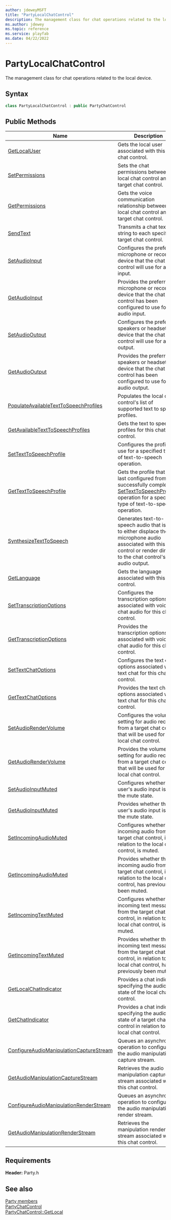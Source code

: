 ```yaml
---
author: jdeweyMSFT
title: "PartyLocalChatControl"
description: The management class for chat operations related to the local device.
ms.author: jdewey
ms.topic: reference
ms.service: playfab
ms.date: 04/22/2022
---
```


# PartyLocalChatControl  

The management class for chat operations related to the local device.  

## Syntax  
  
```cpp  
class PartyLocalChatControl : public PartyChatControl  
```  
  
## Public Methods  
  
| Name | Description |  
| --- | --- |  
| [GetLocalUser](methods/partylocalchatcontrol_getlocaluser.md) | Gets the local user associated with this local chat control. |  
| [SetPermissions](methods/partylocalchatcontrol_setpermissions.md) | Sets the chat permissions between the local chat control and a target chat control. |  
| [GetPermissions](methods/partylocalchatcontrol_getpermissions.md) | Gets the voice communication relationship between the local chat control and a target chat control. |  
| [SendText](methods/partylocalchatcontrol_sendtext.md) | Transmits a chat text string to each specified target chat control. |  
| [SetAudioInput](methods/partylocalchatcontrol_setaudioinput.md) | Configures the preferred microphone or recording device that the chat control will use for audio input. |  
| [GetAudioInput](methods/partylocalchatcontrol_getaudioinput.md) | Provides the preferred microphone or recording device that the chat control has been configured to use for audio input. |  
| [SetAudioOutput](methods/partylocalchatcontrol_setaudiooutput.md) | Configures the preferred speakers or headset device that the chat control will use for audio output. |  
| [GetAudioOutput](methods/partylocalchatcontrol_getaudiooutput.md) | Provides the preferred speakers or headset device that the chat control has been configured to use for audio output. |  
| [PopulateAvailableTextToSpeechProfiles](methods/partylocalchatcontrol_populateavailabletexttospeechprofiles.md) | Populates the local chat control's list of supported text to speech profiles. |  
| [GetAvailableTextToSpeechProfiles](methods/partylocalchatcontrol_getavailabletexttospeechprofiles.md) | Gets the text to speech profiles for this chat control. |  
| [SetTextToSpeechProfile](methods/partylocalchatcontrol_settexttospeechprofile.md) | Configures the profile to use for a specified type of text-to-speech operation. |  
| [GetTextToSpeechProfile](methods/partylocalchatcontrol_gettexttospeechprofile.md) | Gets the profile that was last configured from a successfully completed [SetTextToSpeechProfile()](methods/partylocalchatcontrol_settexttospeechprofile.md) operation for a specified type of text-to-speech operation. |  
| [SynthesizeTextToSpeech](methods/partylocalchatcontrol_synthesizetexttospeech.md) | Generates text-to-speech audio that is used to either displace the microphone audio associated with this chat control or render directly to the chat control's audio output. |  
| [GetLanguage](methods/partylocalchatcontrol_getlanguage.md) | Gets the language associated with this chat control. |  
| [SetTranscriptionOptions](methods/partylocalchatcontrol_settranscriptionoptions.md) | Configures the transcription options associated with voice chat audio for this chat control. |  
| [GetTranscriptionOptions](methods/partylocalchatcontrol_gettranscriptionoptions.md) | Provides the transcription options associated with voice chat audio for this chat control. |  
| [SetTextChatOptions](methods/partylocalchatcontrol_settextchatoptions.md) | Configures the text chat options associated with text chat for this chat control. |  
| [GetTextChatOptions](methods/partylocalchatcontrol_gettextchatoptions.md) | Provides the text chat options associated with text chat for this chat control. |  
| [SetAudioRenderVolume](methods/partylocalchatcontrol_setaudiorendervolume.md) | Configures the volume setting for audio received from a target chat control that will be used for the local chat control. |  
| [GetAudioRenderVolume](methods/partylocalchatcontrol_getaudiorendervolume.md) | Provides the volume setting for audio received from a target chat control that will be used for the local chat control. |  
| [SetAudioInputMuted](methods/partylocalchatcontrol_setaudioinputmuted.md) | Configures whether the user's audio input is in the mute state. |  
| [GetAudioInputMuted](methods/partylocalchatcontrol_getaudioinputmuted.md) | Provides whether the user's audio input is in the mute state. |  
| [SetIncomingAudioMuted](methods/partylocalchatcontrol_setincomingaudiomuted.md) | Configures whether the incoming audio from the target chat control, in relation to the local chat control, is muted. |  
| [GetIncomingAudioMuted](methods/partylocalchatcontrol_getincomingaudiomuted.md) | Provides whether the incoming audio from the target chat control, in relation to the local chat control, has previously been muted. |  
| [SetIncomingTextMuted](methods/partylocalchatcontrol_setincomingtextmuted.md) | Configures whether the incoming text messages from the target chat control, in relation to the local chat control, is muted. |  
| [GetIncomingTextMuted](methods/partylocalchatcontrol_getincomingtextmuted.md) | Provides whether the incoming text messages from the target chat control, in relation to the local chat control, has previously been muted. |  
| [GetLocalChatIndicator](methods/partylocalchatcontrol_getlocalchatindicator.md) | Provides a chat indicator specifying the audio state of the local chat control. |  
| [GetChatIndicator](methods/partylocalchatcontrol_getchatindicator.md) | Provides a chat indicator specifying the audio state of a target chat control in relation to the local chat control. |  
| [ConfigureAudioManipulationCaptureStream](methods/partylocalchatcontrol_configureaudiomanipulationcapturestream.md) | Queues an asynchronous operation to configure the audio manipulation capture stream. |  
| [GetAudioManipulationCaptureStream](methods/partylocalchatcontrol_getaudiomanipulationcapturestream.md) | Retrieves the audio manipulation capture stream associated with this chat control. |  
| [ConfigureAudioManipulationRenderStream](methods/partylocalchatcontrol_configureaudiomanipulationrenderstream.md) | Queues an asynchronous operation to configure the audio manipulation render stream. |  
| [GetAudioManipulationRenderStream](methods/partylocalchatcontrol_getaudiomanipulationrenderstream.md) | Retrieves the manipulation render stream associated with this chat control. |  

  
  
## Requirements  
  
**Header:** Party.h
  
## See also  
[Party members](../../party_members.md)  
[PartyChatControl](../PartyChatControl/partychatcontrol.md)  
[PartyChatControl::GetLocal](../PartyChatControl/methods/partychatcontrol_getlocal.md)
  
  
  

